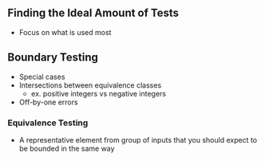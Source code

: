 
## Finding the Ideal Amount of Tests
- Focus on what is used most

## Boundary Testing
- Special cases
- Intersections between equivalence classes 
	- ex. positive integers vs negative integers
- Off-by-one errors

### Equivalence Testing
- A representative element from group of inputs that you should expect to be bounded in the same way